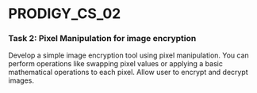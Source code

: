 # PRODIGY_CS_02
### Task 2: Pixel Manipulation for image encryption<br>
Develop a simple image encryption tool using pixel manipulation. You can perform operations like swapping pixel values or applying a basic mathematical operations to each pixel. Allow user to encrypt and decrypt images.
